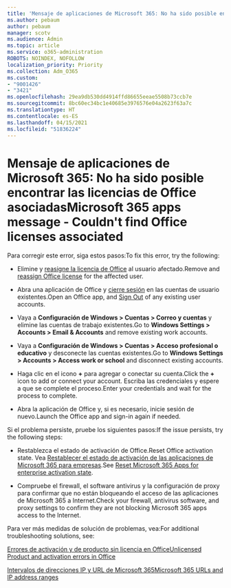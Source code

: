 ```yaml
---
title: 'Mensaje de aplicaciones de Microsoft 365: No ha sido posible encontrar las licencias de Office asociadas'
ms.author: pebaum
author: pebaum
manager: scotv
ms.audience: Admin
ms.topic: article
ms.service: o365-administration
ROBOTS: NOINDEX, NOFOLLOW
localization_priority: Priority
ms.collection: Adm_O365
ms.custom:
- "9001426"
- "3421"
ms.openlocfilehash: 29ea9db530dd4914ffd86655eeae5508b73ccb7e
ms.sourcegitcommit: 8bc60ec34bc1e40685e3976576e04a2623f63a7c
ms.translationtype: HT
ms.contentlocale: es-ES
ms.lasthandoff: 04/15/2021
ms.locfileid: "51836224"
---
```

# <a name="microsoft-365-apps-message---couldnt-find-office-licenses-associated"></a><span data-ttu-id="fdc4e-102">Mensaje de aplicaciones de Microsoft 365: No ha sido posible encontrar las licencias de Office asociadas</span><span class="sxs-lookup"><span data-stu-id="fdc4e-102">Microsoft 365 apps message - Couldn't find Office licenses associated</span></span>

<span data-ttu-id="fdc4e-103">Para corregir este error, siga estos pasos:</span><span class="sxs-lookup"><span data-stu-id="fdc4e-103">To fix this error, try the following:</span></span>

- <span data-ttu-id="fdc4e-104">Elimine y [reasigne la licencia de Office](https://docs.microsoft.com/microsoft-365/admin/manage/assign-licenses-to-users) al usuario afectado.</span><span class="sxs-lookup"><span data-stu-id="fdc4e-104">Remove and [reassign Office license](https://docs.microsoft.com/microsoft-365/admin/manage/assign-licenses-to-users) for the affected user.</span></span>

- <span data-ttu-id="fdc4e-105">Abra una aplicación de Office y [cierre sesión](https://support.office.com/article/sign-out-of-office-5a20dc11-47e9-4b6f-945d-478cb6d92071) en las cuentas de usuario existentes.</span><span class="sxs-lookup"><span data-stu-id="fdc4e-105">Open an Office app, and [Sign Out](https://support.office.com/article/sign-out-of-office-5a20dc11-47e9-4b6f-945d-478cb6d92071) of any existing user accounts.</span></span>

- <span data-ttu-id="fdc4e-106">Vaya a **Configuración de Windows > Cuentas > Correo y cuentas** y elimine las cuentas de trabajo existentes.</span><span class="sxs-lookup"><span data-stu-id="fdc4e-106">Go to **Windows Settings > Accounts > Email & Accounts** and remove existing work accounts.</span></span>

- <span data-ttu-id="fdc4e-107">Vaya a **Configuración de Windows > Cuentas > Acceso profesional o educativo** y desconecte las cuentas existentes.</span><span class="sxs-lookup"><span data-stu-id="fdc4e-107">Go to **Windows Settings > Accounts > Access work or school** and disconnect existing accounts.</span></span>

- <span data-ttu-id="fdc4e-108">Haga clic en el icono **+** para agregar o conectar su cuenta.</span><span class="sxs-lookup"><span data-stu-id="fdc4e-108">Click the **+** icon to add or connect your account.</span></span> <span data-ttu-id="fdc4e-109">Escriba las credenciales y espere a que se complete el proceso.</span><span class="sxs-lookup"><span data-stu-id="fdc4e-109">Enter your credentials and wait for the process to complete.</span></span>

- <span data-ttu-id="fdc4e-110">Abra la aplicación de Office y, si es necesario, inicie sesión de nuevo.</span><span class="sxs-lookup"><span data-stu-id="fdc4e-110">Launch the Office app and sign-in again if needed.</span></span>

<span data-ttu-id="fdc4e-111">Si el problema persiste, pruebe los siguientes pasos:</span><span class="sxs-lookup"><span data-stu-id="fdc4e-111">If the issue persists, try the following steps:</span></span>

- <span data-ttu-id="fdc4e-112">Restablezca el estado de activación de Office.</span><span class="sxs-lookup"><span data-stu-id="fdc4e-112">Reset Office activation state.</span></span> <span data-ttu-id="fdc4e-113">Vea [Restablecer el estado de activación de las aplicaciones de Microsoft 365 para empresas](https://docs.microsoft.com/office365/troubleshoot/activation/reset-office-365-proplus-activation-state).</span><span class="sxs-lookup"><span data-stu-id="fdc4e-113">See [Reset Microsoft 365 Apps for enterprise activation state](https://docs.microsoft.com/office365/troubleshoot/activation/reset-office-365-proplus-activation-state).</span></span>

- <span data-ttu-id="fdc4e-114">Compruebe el firewall, el software antivirus y la configuración de proxy para confirmar que no están bloqueando el acceso de las aplicaciones de Microsoft 365 a Internet.</span><span class="sxs-lookup"><span data-stu-id="fdc4e-114">Check your firewall, antivirus software, and proxy settings to confirm they are not blocking Microsoft 365 apps access to the Internet.</span></span> 

<span data-ttu-id="fdc4e-115">Para ver más medidas de solución de problemas, vea:</span><span class="sxs-lookup"><span data-stu-id="fdc4e-115">For additional troubleshooting solutions, see:</span></span>

[<span data-ttu-id="fdc4e-116">Errores de activación y de producto sin licencia en Office</span><span class="sxs-lookup"><span data-stu-id="fdc4e-116">Unlicensed Product and activation errors in Office</span></span>](https://support.office.com/Article/0d23d3c0-c19c-4b2f-9845-5344fedc4380?wt.mc_id=Alchemy_ClientDIA)

[<span data-ttu-id="fdc4e-117">Intervalos de direcciones IP y URL de Microsoft 365</span><span class="sxs-lookup"><span data-stu-id="fdc4e-117">Microsoft 365 URLs and IP address ranges</span></span>](https://docs.microsoft.com/office365/enterprise/urls-and-ip-address-ranges)

